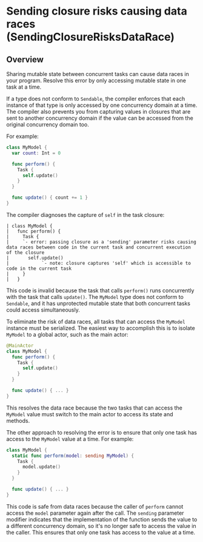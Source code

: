 # Sending closure risks causing data races (SendingClosureRisksDataRace)

## Overview

Sharing mutable state between concurrent tasks can cause data races in your program. Resolve this error by only accessing mutable state in one task at a time.

If a type does not conform to `Sendable`, the compiler enforces that each instance of that type is only accessed by one concurrency domain at a time. The compiler also prevents you from capturing values in closures that are sent to another concurrency domain if the value can be accessed from the original concurrency domain too.

For example:

```swift
class MyModel {
  var count: Int = 0

  func perform() {
    Task {
      self.update()
    }
  }

  func update() { count += 1 }
}
```

The compiler diagnoses the capture of `self` in the task closure:

```
| class MyModel {
|   func perform() {
|     Task {
|     `- error: passing closure as a 'sending' parameter risks causing data races between code in the current task and concurrent execution of the closure
|       self.update()
|            `- note: closure captures 'self' which is accessible to code in the current task
|     }
|   }
```

This code is invalid because the task that calls `perform()` runs concurrently with the task that calls `update()`. The `MyModel` type does not conform to `Sendable`, and it has unprotected mutable state that both concurrent tasks could access simultaneously.

To eliminate the risk of data races, all tasks that can access the `MyModel` instance must be serialized. The easiest way to accomplish this is to isolate `MyModel` to a global actor, such as the main actor:

```swift
@MainActor
class MyModel {
  func perform() {
    Task {
      self.update()
    }
  }

  func update() { ... }
}
```

This resolves the data race because the two tasks that can access the `MyModel` value must switch to the main actor to access its state and methods.

The other approach to resolving the error is to ensure that only one task has access to the `MyModel` value at a time. For example:

```swift
class MyModel {
  static func perform(model: sending MyModel) {
    Task {
      model.update()
    }
  }

  func update() { ... }
}
```

This code is safe from data races because the caller of `perform` cannot access the `model` parameter again after the call. The `sending` parameter modifier indicates that the implementation of the function sends the value to a different concurrency domain, so it's no longer safe to access the value in the caller. This ensures that only one task has access to the value at a time.
